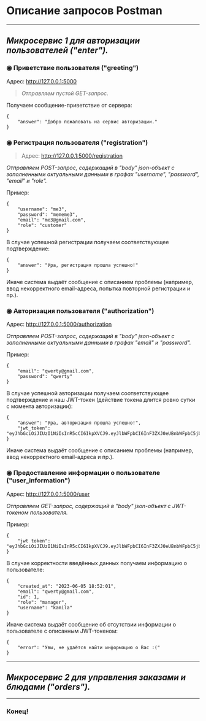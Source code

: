 # Описание запросов Postman

---

## *Микросервис 1 для авторизации пользователей ("enter").* 

### ◉ Приветствие пользователя ("greeting")

Адрес:  http://127.0.0.1:5000

>*Отправляем пустой GET-запрос.*

Получаем сообщение-приветствие от сервера:

```
{
    "answer": "Добро пожаловать на сервис авторизации."
}
```

### ◉ Регистрация пользователя ("registration")

>Адрес:  http://127.0.0.1:5000/registration

*Отправляем POST-запрос, содержащий в "body" json-объект с заполненными актуальными данными в графах "username", "password", "email" и "role".*

Пример:

```
{
    "username": "me3",
    "password": "mememe3",
    "email": "me3@gmail.com",
    "role": "customer"
}
```

В случае успешной регистрации получаем соответствующее подтверждение:

```
{
    "answer": "Ура, регистрация прошла успешно!"
}
```

Иначе система выдаёт сообщение с описанием проблемы (например, ввод некорректного email-адреса, попытка повторной регистрации и пр.).

### ◉ Авторизация пользователя ("authorization")

Адрес:  http://127.0.0.1:5000/authorization

*Отправляем POST-запрос, содержащий в "body" json-объект с заполненными актуальными данными в графах "email" и "password".*

Пример:

```
{
    "email": "qwerty@gmail.com",
    "password": "qwerty"
}
```

В случае успешной авторизации получаем соответствующее подтверждение и наш JWT-токен (действие токена длится ровно сутки с момента авторизации):

```
{
    "answer": "Ура, авторизация прошла успешно!",
    "jwt_token": "eyJhbGciOiJIUzI1NiIsInR5cCI6IkpXVCJ9.eyJlbWFpbCI6InF3ZXJ0eUBnbWFpbC5jb20iLCJwYXNzd29yZCI6InF3ZXJ0eSJ9.34SyTLRcA3xkbssCtQGn0bD4jH6XeR3BVehF4iY9HiI"
}
```

Иначе система выдаёт сообщение с описанием проблемы (например, ввод некорректного email-адреса и пр.).

### ◉ Предоставление информации о пользователе ("user_information")

Адрес:  http://127.0.0.1:5000/user

*Отправляем GET-запрос, содержащий в "body" json-объект с JWT-токеном пользователя.*

Пример:

```
{
    "jwt token": "eyJhbGciOiJIUzI1NiIsInR5cCI6IkpXVCJ9.eyJlbWFpbCI6InF3ZXJ0eUBnbWFpbC5jb20iLCJwYXNzd29yZCI6InF3ZXJ0eSJ9.34SyTLRcA3xkbssCtQGn0bD4jH6XeR3BVehF4iY9HiI"
}
```

В случае корректности введённых данных получаем информацию о пользователе:

```
{
    "created_at": "2023-06-05 18:52:01",
    "email": "qwerty@gmail.com",
    "id": 1,
    "role": "manager",
    "username": "kamila"
}
```

Иначе система выдаёт сообщение об отсутствии информации о пользователе с описанным JWT-токеном:

```
{
    "error": "Увы, не удаётся найти информацию о Вас :("
}
```

---

## *Микросервис 2 для управления заказами и блюдами ("orders").* 



---

### Конец!
